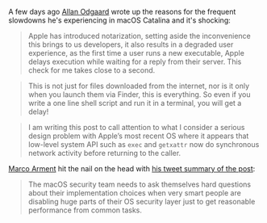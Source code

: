 A few days ago [Allan Odgaard](https://sigpipe.macromates.com/) wrote up the reasons for the frequent slowdowns he's experiencing in macOS Catalina and it's shocking:

> Apple has introduced notarization, setting aside the inconvenience this brings to us developers, it also results in a degraded user experience, as the first time a user runs a new executable, Apple delays execution while waiting for a reply from their server. This check for me takes close to a second.

> This is not just for files downloaded from the internet, nor is it only when you launch them via Finder, this is everything. So even if you write a one line shell script and run it in a terminal, you will get a delay!

> I am writing this post to call attention to what I consider a serious design problem with Apple’s most recent OS where it appears that low-level system API such as `exec` and `getxattr` now do synchronous network activity before returning to the caller.

[Marco Arment](https://marco.org/) hit the nail on the head with [his tweet summary of the post](https://twitter.com/marcoarment/status/1263855479668834304):

> The macOS security team needs to ask themselves hard questions about their implementation choices when very smart people are disabling huge parts of their OS security layer just to get reasonable performance from common tasks.

